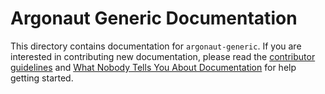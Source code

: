 # Argonaut Generic Documentation

This directory contains documentation for `argonaut-generic`. If you are interested in contributing new documentation, please read the [contributor guidelines](../CONTRIBUTING.md) and [What Nobody Tells You About Documentation](https://documentation.divio.com) for help getting started.

